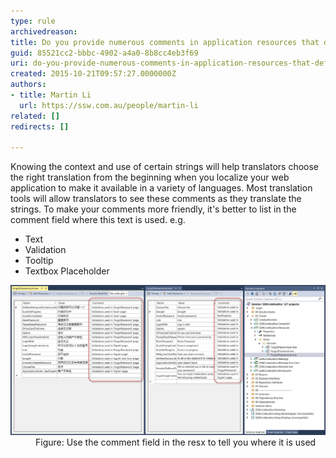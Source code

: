 ```yaml
---
type: rule
archivedreason: 
title: Do you provide numerous comments in application resources that define context?
guid: 85521cc2-bbbc-4902-a4a0-8b8cc4eb3f69
uri: do-you-provide-numerous-comments-in-application-resources-that-define-context
created: 2015-10-21T09:57:27.0000000Z
authors:
- title: Martin Li
  url: https://ssw.com.au/people/martin-li
related: []
redirects: []

---
```


Knowing the context and use of certain strings will help translators choose the right translation from the beginning when you localize your web application to make it available in a variety of languages. Most translation tools will allow translators to see these comments as they translate the strings. To make your comments more friendly, it's better to list in the comment field where this text is used. e.g.

* Text
* Validation
* Tooltip
* Textbox Placeholder


<!--endintro-->
<dl class="image"><dt><img alt="CommentsInResources.jpg" src="Localization_Commonts.jpg" style="width:750px;"></dt><dd>Figure: Use the comment field in the resx to tell you where it is used<br></dd></dl>
